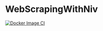 # WebScrapingWithNiv
[![Docker Image CI](https://github.com/amielnoy/WebScrapingWithNiv/actions/workflows/docker-image.yml/badge.svg)](https://github.com/amielnoy/WebScrapingWithNiv/actions/workflows/docker-image.yml)
